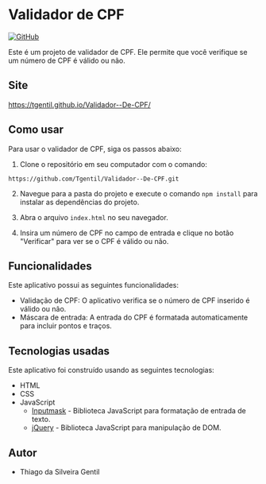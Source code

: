 # Validador de CPF

 [![GitHub](https://img.shields.io/badge/Visit-My%20Profile-0891B2?style=flat-square&logo=github)](https://github.com/Tgentil)

Este é um projeto de validador de CPF. Ele permite que você verifique se um número de CPF é válido ou não.

## Site

https://tgentil.github.io/Validador--De-CPF/

## Como usar

Para usar o validador de CPF, siga os passos abaixo:

1. Clone o repositório em seu computador com o comando:

```
https://github.com/Tgentil/Validador--De-CPF.git
```

2. Navegue para a pasta do projeto e execute o comando `npm install` para instalar as dependências do projeto.

3. Abra o arquivo `index.html` no seu navegador.

4. Insira um número de CPF no campo de entrada e clique no botão "Verificar" para ver se o CPF é válido ou não.

## Funcionalidades

Este aplicativo possui as seguintes funcionalidades:

-   Validação de CPF: O aplicativo verifica se o número de CPF inserido é válido ou não.
-   Máscara de entrada: A entrada do CPF é formatada automaticamente para incluir pontos e traços.

## Tecnologias usadas

Este aplicativo foi construído usando as seguintes tecnologias:

-   HTML
-   CSS
-   JavaScript
    -   [Inputmask](https://github.com/RobinHerbots/Inputmask) - Biblioteca JavaScript para formatação de entrada de texto.
    -   [jQuery](https://jquery.com/) - Biblioteca JavaScript para manipulação de DOM.

## Autor

-   Thiago da Silveira Gentil
